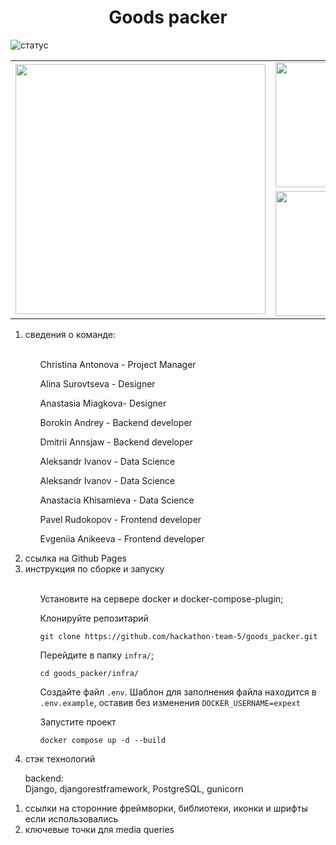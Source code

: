 <h1 align="center">Goods packer</h1>

![статус](https://github.com/hackathon-team-5/goods_packer/actions/workflows/main.yml/badge.svg?event=push)

<table border="0" cellpadding="0" cellspacing="0" align="center">    
    <tr>          
        <td rowspan="2">
            <img src="https://github.com/hackathon-team-5/goods_packer/blob/backend/backend/static/git/big.jpg" width="400">
        </td>
        <td>
            <img src="https://github.com/hackathon-team-5/goods_packer/blob/backend/backend/static/git/topleft.jpg" width="200">
        </td>
        <td>
            <img src="https://github.com/hackathon-team-5/goods_packer/blob/backend/backend/static/git/topright.jpg" width="200">
        </td>
    </tr>
     <tr>
        <td>
            <img src="https://github.com/hackathon-team-5/goods_packer/blob/backend/backend/static/git/bottomleft.jpg" width="200">
        </td>
        <td>
            <img src="https://github.com/hackathon-team-5/goods_packer/blob/backend/backend/static/git/bottomright.jpg" width="200">
        </td>
    </tr>
</table>

<ol>
<li>сведения о команде:</li>
<br>
<ol>
<p>Christina Antonova - Project Manager</p>
    
<p>Alina Surovtseva - Designer</p>
<p>Anastasia Miagkova- Designer</p>

<p>Borokin Andrey - Backend developer</p>
<p>Dmitrii Annsjaw - Backend developer</p>
    
<p>Aleksandr Ivanov - Data Science</p>
<p>Aleksandr Ivanov - Data Science</p>
<p>Anastacia Khisamieva - Data Science</p>
    
<p>Pavel Rudokopov - Frontend developer</p>
<p>Evgeniia Anikeeva - Frontend developer</p>

</ol>
<li>ссылка на Github Pages</li>
<li>инструкция по сборке и запуску</li>
<ol>
<br>
Установите на сервере docker и docker-compose-plugin;
    
Клонируйте репозитарий
    
```
git clone https://github.com/hackathon-team-5/goods_packer.git
```
    
Перейдите в папку `infra/`;

```
cd goods_packer/infra/
```
Создайте файл `.env`. Шаблон для заполнения файла находится в `.env.example`, оставив без изменения `DOCKER_USERNAME=expext`
    
Запустите проект

```
docker compose up -d --build
```

</ol>    
<li>стэк технологий</li>
</ol>
<ol>
<p>backend:<br />
<span style="text-align: justify;">Django, djangorestframework, PostgreSQL, gunicorn</span></p>
</ol>
<ol>
<li>ссылки на сторонние фреймворки, библиотеки, иконки и шрифты если использовались</li>
<li>ключевые точки для media queries</li>
</ol>
